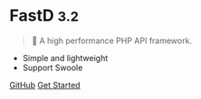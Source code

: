 # FastD <small>3.2</small>

> :rocket: A high performance PHP API framework.

- Simple and lightweight
- Support Swoole

[GitHub](https://github.com/JanHuang/fastd)
[Get Started](zh-cn/readme.md)

